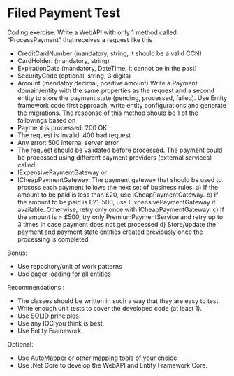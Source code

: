 # Filed Payment Test

Coding exercise:
Write a WebAPI with only 1 method called “ProcessPayment” that receives a request like this
- CreditCardNumber (mandatory, string, it should be a valid CCN)
- CardHolder: (mandatory, string)
- ExpirationDate (mandatory, DateTime, it cannot be in the past)
- SecurityCode (optional, string, 3 digits)
- Amount (mandatoy decimal, positive amount)
Write a Payment domain/entity with the same properties as the request and a second entity to store
the payment state (pending, processed, failed). Use Entity framework code first approach, write
entity configurations and generate the migrations.
The response of this method should be 1 of the followings based on
- Payment is processed: 200 OK
- The request is invalid: 400 bad request
- Any error: 500 internal server error
- The request should be validated before processed.
The payment could be processed using different payment providers (external services) called:
- IExpensivePaymentGateway or
- ICheapPaymentGateway.
The payment gateway that should be used to process each payment follows the next set of business
rules:
a) If the amount to be paid is less than £20, use ICheapPaymentGateway.
b) If the amount to be paid is £21-500, use IExpensivePaymentGateway if available. Otherwise, retry
only once with ICheapPaymentGateway.
c) If the amount is > £500, try only PremiumPaymentService and retry up to 3 times in case payment
does not get processed
d) Store/update the payment and payment state entities created previously once the processing is
completed.

Bonus:
- Use repository/unit of work patterns
- Use eager loading for all entities

Recommendations :
- The classes should be written in such a way that they are easy to test.
- Write enough unit tests to cover the developed code (at least 1).
- Use SOLID principles.
- Use any IOC you think is best.
- Use Entity Framework.

Optional:
- Use AutoMapper or other mapping tools of your choice
- Use .Net Core to develop the WebAPI and Entity Framework Core.
